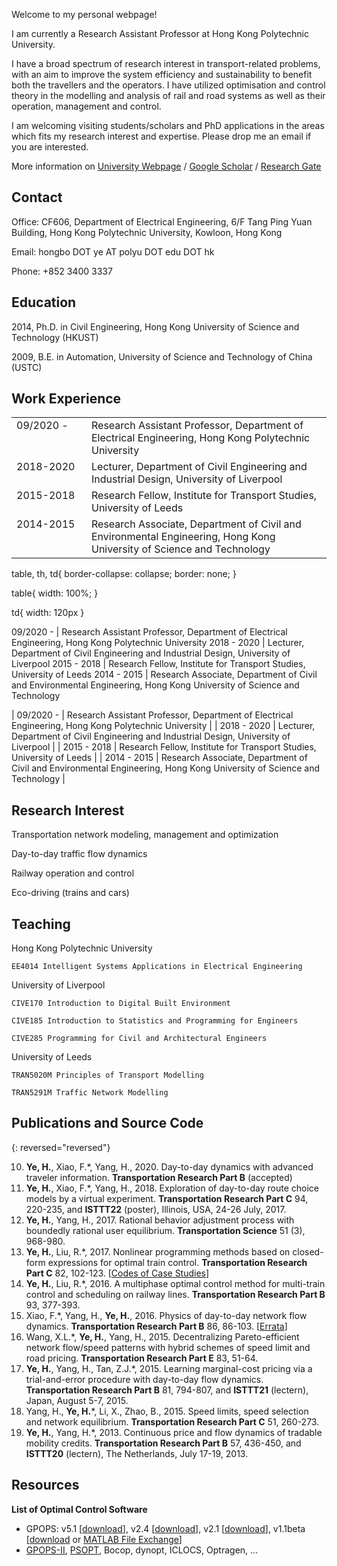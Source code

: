 
Welcome to my personal webpage!

I am currently a Research Assistant Professor at Hong Kong Polytechnic University.

I have a broad spectrum of research interest in transport-related problems, with an aim to improve the system efficiency and sustainability to benefit both the travellers and the operators.  I have utilized optimisation and control theory in the modelling and analysis of rail and road systems as well as their operation, management and control.

I am welcoming visiting students/scholars and PhD applications in the areas which fits my research interest and expertise. Please drop me an email if you are interested.

More information on [University Webpage](http://www.ee.polyu.edu.hk) / [Google Scholar](https://scholar.google.com/citations?user=6LrbJcYAAAAJ) / [Research Gate](https://www.researchgate.net/profile/Hongbo_Ye)

## Contact

Office: CF606, Department of Electrical Engineering, 6/F Tang Ping Yuan Building, Hong Kong Polytechnic University, Kowloon, Hong Kong

Email: hongbo DOT ye AT polyu DOT edu DOT hk

Phone: +852 3400 3337

    
## Education

2014, Ph.D. in Civil Engineering, Hong Kong University of Science and Technology (HKUST)

2009, B.E. in Automation, University of Science and Technology of China (USTC)

## Work Experience

<table style="width: 100%; border-collapse: collapse; border: none;">
  <colgroup>
    <col style="width: 120px" border="0">
    <col>
  </colgroup>
    
  <tr valign="top" style="border-collapse: collapse; border: none;">
    <td style="border-collapse: collapse; border: none;"> 09/2020 - </td>
    <td style="border-collapse: collapse; border: none;"> Research Assistant Professor, Department of Electrical Engineering, Hong Kong Polytechnic University </td>
  </tr>
  <tr valign="top" style="border-collapse: collapse; border: none;">
    <td style="border-collapse: collapse; border: none;"> 2018-2020 </td>
    <td style="border-collapse: collapse; border: none;"> Lecturer, Department of Civil Engineering and Industrial Design, University of Liverpool </td>
  </tr>
  <tr valign="top">
    <td> 2015-2018 </td>
    <td> Research Fellow, Institute for Transport Studies, University of Leeds </td>
  </tr>
  <tr valign="top">
    <td> 2014-2015 </td>
    <td> Research Associate, Department of Civil and Environmental Engineering, Hong Kong University of Science and Technology </td>
  </tr>
</table>

table, th, td{
    border-collapse: collapse;
    border: none;
}

table{
    width: 100%;
}

td{
    width: 120px
}

09/2020 -   | Research Assistant Professor, Department of Electrical Engineering, Hong Kong Polytechnic University 
2018 - 2020 | Lecturer, Department of Civil Engineering and Industrial Design, University of Liverpool
2015 - 2018 | Research Fellow, Institute for Transport Studies, University of Leeds
2014 - 2015 | Research Associate, Department of Civil and Environmental Engineering, Hong Kong University of Science and Technology

| 09/2020 -   | Research Assistant Professor, Department of Electrical Engineering, Hong Kong Polytechnic University  |
| 2018 - 2020 | Lecturer, Department of Civil Engineering and Industrial Design, University of Liverpool |
| 2015 - 2018 | Research Fellow, Institute for Transport Studies, University of Leeds |
| 2014 - 2015 | Research Associate, Department of Civil and Environmental Engineering, Hong Kong University of Science and Technology |


## Research Interest

Transportation network modeling, management and optimization

Day-to-day traffic flow dynamics

Railway operation and control

Eco-driving (trains and cars)

## Teaching

Hong Kong Polytechnic University

    EE4014 Intelligent Systems Applications in Electrical Engineering

University of Liverpool
    
    CIVE170 Introduction to Digital Built Environment
    
    CIVE185 Introduction to Statistics and Programming for Engineers
    
    CIVE285 Programming for Civil and Architectural Engineers

University of Leeds
    
    TRAN5020M Principles of Transport Modelling
    
    TRAN5291M Traffic Network Modelling

## Publications and Source Code

{: reversed="reversed"}

10. **Ye, H.**, Xiao, F.\*, Yang, H., 2020. Day-to-day dynamics with advanced traveler information. **Transportation Research Part B** (accepted)
9. **Ye, H.**, Xiao, F.\*, Yang, H., 2018. Exploration of day-to-day route choice models by a virtual experiment. **Transportation Research Part C** 94, 220-235, and **ISTTT22** (poster), Illinois, USA, 24-26 July, 2017.
8. **Ye, H.**, Yang, H., 2017. Rational behavior adjustment process with boundedly rational user equilibrium. **Transportation Science** 51 (3), 968-980. 
7. **Ye, H.**, Liu, R.\*, 2017. Nonlinear programming methods based on closed-form expressions for optimal train control. **Transportation Research Part C** 82, 102-123. [[Codes of Case Studies](docs/2017YL_codes.zip)]
6. **Ye, H.**, Liu, R.\*, 2016. A multiphase optimal control method for multi-train control and scheduling on railway lines. **Transportation Research Part B** 93, 377-393.
5. Xiao, F.\*, Yang, H., **Ye, H.**, 2016. Physics of day-to-day network flow dynamics. **Transportation Research Part B** 86, 86-103. [[Errata](docs/2016XYY_Errata.pdf)]
4. Wang, X.L.\*, **Ye, H.**, Yang, H., 2015. Decentralizing Pareto-efficient network flow/speed patterns with hybrid schemes of speed limit and road pricing. **Transportation Research Part E** 83, 51-64.
3. **Ye, H.**, Yang, H., Tan, Z.J.\*, 2015. Learning marginal-cost pricing via a trial-and-error procedure with day-to-day flow dynamics. **Transportation Research Part B** 81, 794-807, and **ISTTT21** (lectern), Japan, August 5-7, 2015.
2. Yang, H., **Ye, H.**\*, Li, X., Zhao, B., 2015. Speed limits, speed selection and network equilibrium. **Transportation Research Part C** 51, 260-273.
1. <strong>Ye, H.</strong>, Yang, H.\*, 2013. Continuous price and flow dynamics of tradable mobility credits. **Transportation Research Part B** 57, 436-450, and **ISTTT20** (lectern), The Netherlands, July 17-19, 2013.


## Resources

**List of Optimal Control Software**
- GPOPS: v5.1 [[download](docs/GPOPS/gpops51.zip)], v2.4 [[download](docs/GPOPS/gpops24.zip)], v2.1 [[download](docs/GPOPS/gpops21.tgz)], v1.1beta [[download](docs/GPOPS/gpops1-1beta.zip) or [MATLAB File Exchange](http://mathworks.com/matlabcentral/fileexchange/21729-gpops)]
- [GPOPS-II](http://www.gpops2.com/), [PSOPT](http://www.psopt.org), Bocop, dynopt, ICLOCS, Optragen, ...

